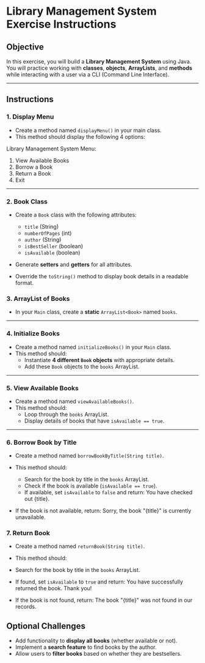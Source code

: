 # **Library Management System Exercise Instructions**

## **Objective**  
In this exercise, you will build a **Library Management System** using Java. You will practice working with **classes**, **objects**, **ArrayLists**, and **methods** while interacting with a user via a CLI (Command Line Interface).

---

## **Instructions**

### **1. Display Menu**
- Create a method named `displayMenu()` in your main class.
- This method should display the following 4 options:

Library Management System Menu:

1. View Available Books
2. Borrow a Book
3. Return a Book
4. Exit 

---
### **2. Book Class**
- Create a `Book` class with the following attributes:
  - `title` (String)
  - `numberOfPages` (int)
  - `author` (String)
  - `isBestSeller` (boolean)
  - `isAvailable` (boolean)
  
- Generate **setters** and **getters** for all attributes.
- Override the `toString()` method to display book details in a readable format.





### **3. ArrayList of Books**
- In your `Main` class, create a **static** `ArrayList<Book>` named `books`.

---

### **4. Initialize Books**
- Create a method named `initializeBooks()` in your `Main` class.
- This method should:
  - Instantiate **4 different `Book` objects** with appropriate details.
  - Add these `Book` objects to the `books` ArrayList.

---

### **5. View Available Books**
- Create a method named `viewAvailableBooks()`.
- This method should:
  - Loop through the `books` ArrayList.
  - Display details of books that have `isAvailable == true`.

---

### **6. Borrow Book by Title**
- Create a method named `borrowBookByTitle(String title)`.
- This method should:
  - Search for the book by title in the `books` ArrayList.
  - Check if the book is available (`isAvailable == true`).
  - If available, set `isAvailable` to `false` and return:
  You have checked out {title}.


- If the book is not available, return: Sorry, the book "{title}" is currently unavailable.


### **7. Return Book**
- Create a method named `returnBook(String title)`.
- This method should:
- Search for the book by title in the `books` ArrayList.
- If found, set `isAvailable` to `true` and return: You have successfully returned the book. Thank you!



- If the book is not found, return: The book "{title}" was not found in our records.



## **Optional Challenges**
- Add functionality to **display all books** (whether available or not).
- Implement a **search feature** to find books by the author.
- Allow users to **filter books** based on whether they are bestsellers.

